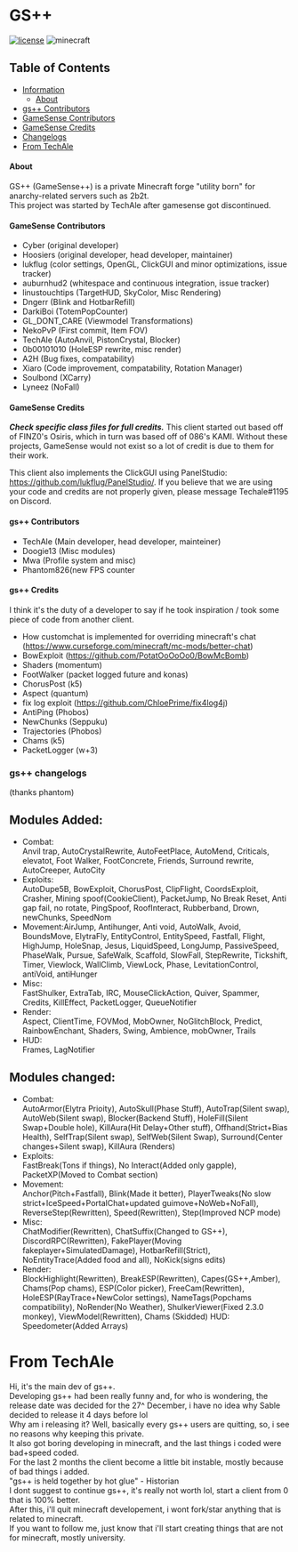 # GS++
<!-- PROJECT SHIELDS -->
[![license](https://img.shields.io/badge/License-GPL_v3.0-white.svg)](https://github.com/lukflug/gamesense-client/blob/master/LICENSE)
![minecraft](https://img.shields.io/badge/Minecraft-1.12.2-blue.svg)


<!-- TABLE OF CONTENTS -->
## Table of Contents
* [Information](#Information)
    * [About](#About)
* [gs++ Contributors](#gs++Contributors)
* [GameSense Contributors](#GameSenseContributors)
* [GameSense Credits](#GameSenseCredits)
* [Changelogs](#Changelogs)
* [From TechAle](#FromTechAle)


<!-- INFORMATION -->

#### About
GS++ (GameSense++) is a private Minecraft forge "utility born" for anarchy-related servers such as 2b2t.<br>
This project was started by TechAle after gamesense got discontinued.<br>

#### GameSense Contributors
* Cyber (original developer)
* Hoosiers (original developer, head developer, maintainer)
* lukflug (color settings, OpenGL, ClickGUI and minor optimizations, issue tracker)
* auburnhud2 (whitespace and continuous integration, issue tracker)
* linustouchtips (TargetHUD, SkyColor, Misc Rendering)
* Dngerr (Blink and HotbarRefill)
* DarkiBoi (TotemPopCounter) 
* GL_DONT_CARE (Viewmodel Transformations)
* NekoPvP (First commit, Item FOV)
* TechAle (AutoAnvil, PistonCrystal, Blocker)
* 0b00101010 (HoleESP rewrite, misc render)
* A2H (Bug fixes, compatability)
* Xiaro (Code improvement, compatability, Rotation Manager)
* Soulbond (XCarry)
* Lyneez (NoFall)

#### GameSense Credits
***Check specific class files for full credits.***
This client started out based off of FINZ0's Osiris, which in turn was based off of 086's KAMI. 
Without these projects, GameSense would not exist so a lot of credit is due to them for their work.

This client also implements the ClickGUI using PanelStudio: https://github.com/lukflug/PanelStudio/.
If you believe that we are using your code and credits are not properly given, please message Techale#1195 on Discord.


#### gs++ Contributors
* TechAle (Main developer, head developer, mainteiner)
* Doogie13 (Misc modules)
* Mwa (Profile system and misc)
* Phantom826(new FPS counter
#### gs++ Credits
I think it's the duty of a developer to say if he took inspiration / took some piece of code from another client.
* How customchat is implemented for overriding  minecraft's chat (https://www.curseforge.com/minecraft/mc-mods/better-chat)
* BowExploit (https://github.com/PotatOoOoOo0/BowMcBomb)
* Shaders (momentum)
* FootWalker (packet logged future and konas)
* ChorusPost (k5)
* Aspect (quantum)
* fix log exploit (https://github.com/ChloePrime/fix4log4j)
* AntiPing (Phobos)
* NewChunks (Seppuku)
* Trajectories (Phobos)
* Chams (k5)
* PacketLogger (w+3)
### gs++ changelogs
(thanks phantom)
## Modules Added: 
* Combat:<br>Anvil trap, AutoCrystalRewrite, AutoFeetPlace, AutoMend, Criticals, elevatot, Foot Walker, FootConcrete, Friends, Surround rewrite, AutoCreeper, AutoCity
* Exploits:<br>AutoDupe5B, BowExploit, ChorusPost, ClipFlight, CoordsExploit, Crasher, Mining spoof(CookieClient), PacketJump, No Break Reset, Anti gap fail, no rotate, PingSpoof, RoofInteract, Rubberband, Drown, newChunks, SpeedNom
* Movement:AirJump, Antihunger, Anti void, AutoWalk, Avoid, BoundsMove, ElytraFly, EntityControl, EntitySpeed, Fastfall, Flight, HighJump, HoleSnap, Jesus, LiquidSpeed, LongJump, PassiveSpeed, PhaseWalk, Pursue, SafeWalk, Scaffold, SlowFall, StepRewrite, Tickshift, Timer, Viewlock, WallClimb, ViewLock, Phase, LevitationControl, antiVoid, antiHunger
* Misc:<br>FastShulker, ExtraTab, IRC, MouseClickAction, Quiver, Spammer, Credits, KillEffect, PacketLogger, QueueNotifier
* Render:<br>Aspect, ClientTime, FOVMod, MobOwner, NoGlitchBlock, Predict, RainbowEnchant, Shaders, Swing, Ambience, mobOwner, Trails
* HUD:<br>Frames, LagNotifier

## Modules changed:
* Combat:<br>AutoArmor(Elytra Prioity), AutoSkull(Phase Stuff), AutoTrap(Silent swap), AutoWeb(Silent swap), Blocker(Backend Stuff), HoleFill(Silent Swap+Double hole), KillAura(Hit Delay+Other stuff), Offhand(Strict+Bias Health), SelfTrap(Silent swap), SelfWeb(Silent Swap), Surround(Center changes+Silent swap), KillAura (Renders)
* Exploits:<br>FastBreak(Tons if things), No Interact(Added only gapple), PacketXP(Moved to Combat section)
* Movement:<br>Anchor(Pitch+Fastfall), Blink(Made it better), PlayerTweaks(No slow strict+IceSpeed+PortalChat+updated guimove+NoWeb+NoFall), ReverseStep(Rewritten), Speed(Rewritten), Step(Improved NCP mode)
* Misc:<br>ChatModifier(Rewritten), ChatSuffix(Changed to GS++), DiscordRPC(Rewritten), FakePlayer(Moving fakeplayer+SimulatedDamage), HotbarRefill(Strict), NoEntityTrace(Added food and all), NoKick(signs edits)
* Render:<br>BlockHighlight(Rewritten), BreakESP(Rewritten), Capes(GS++,Amber), Chams(Pop chams), ESP(Color picker), FreeCam(Rewritten), HoleESP(RayTrace+NewColor settings), NameTags(Popchams compatibility), NoRender(No Weather), ShulkerViewer(Fixed 2.3.0 monkey), ViewModel(Rewritten), Chams (Skidded)
HUD:<br>Speedometer(Added Arrays)

# From TechAle
Hi, it's the main dev of gs++.<br>
Developing gs++ had been really funny and, for who is wondering, the release date was decided for the 27^ December, i have no idea why Sable decided to release it 4 days before lol<br>
Why am i releasing it? Well, basically every gs++ users are quitting, so, i see no reasons why keeping this private.<br>
It also got boring developing in minecraft, and the last things i coded were bad+speed coded.<br>
For the last 2 months the client become a little bit instable, mostly because of bad things i added.<br>
"gs++ is held together by hot glue" - Historian<br>
I dont suggest to continue gs++, it's really not worth lol, start a client from 0 that is 100%  better.<br>
After this, i'll quit minecraft developement, i wont fork/star anything that is related to minecraft.<br>
If you want to follow me, just know that i'll start creating things that are not for minecraft, mostly university.<br>
